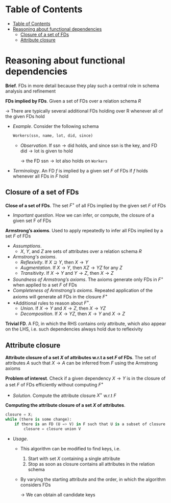 <!-- TOC titleSize:1 tabSpaces:2 depthFrom:1 depthTo:6 withLinks:1 updateOnSave:1 orderedList:0 skip:0 title:1 charForUnorderedList:* -->
# Table of Contents
- [Table of Contents](#table-of-contents)
- [Reasoning about functional dependencies](#reasoning-about-functional-dependencies)
  - [Closure of a set of FDs](#closure-of-a-set-of-fds)
  - [Attribute closure](#attribute-closure)
<!-- /TOC -->

# Reasoning about functional dependencies
**Brief**. FDs in more detail because they play such a central role in schema analysis and refinement

**FDs implied by FDs**. Given a set of FDs over a relation schema $R$

$\to$ There are typically several additional FDs holding over R whenever all of the given FDs hold
* *Example*. Consider the following schema

    ```sql
    Workers(ssn, name, lot, did, since)
    ```

  * *Observation*. If $\text{ssn} \to \text{did}$ holds, and since $\text{ssn}$ is the key, and FD $\text{did} \to \text{lot}$ is given to hold
      
      $\to$ the FD $\text{ssn} \to \text{lot}$ also holds on `Workers`
* *Terminology*. An FD $f$ is implied by a given set $F$ of FDs if $f$ holds whenever all FDs in $F$ hold

## Closure of a set of FDs
**Close of a set of FDs**. The set $F^+$ of all FDs implied by the given set $F$ of FDs
* *Important question*. How we can infer, or compute, the closure
of a given set F of FDs

**Armstrong’s axioms**. Used to apply repeatedly to infer all FDs implied by a set $F$ of FDs
* *Assumptions*.
    * $X$, $Y$, and $Z$ are sets of attributes over a relation schema $R$
* *Armstrong's axioms*.
    * *Reflexivity*. If $X \supseteq Y$, then $X \to Y$
    * *Augmentation*. If $X \to Y$, then $XZ \to YZ$ for any $Z$
    * *Transitivity*. If $X \to Y$ and $Y \to Z$, then $X \to Z$
* *Soundness of Armstrong’s axioms*. The axioms generate only FDs in $F^+$ when applied to a set $F$ of FDs
* *Completeness of Armstrong’s axioms*. Repeated application of the axioms will generate all FDs in the closure $F^+$
* *Additional rules to reason about $F^+$.
    * *Union*. If $X \to Y$ and $X \to Z$, then $X \to YZ$
    * *Decomposition*. If $X \to YZ$, then $X \to Y$ and $X \to Z$

**Trivial FD**. A FD, in which the RHS contains only attribute, which also appear on the LHS, i.e. such dependencies always hold due
to reflexivity

## Attribute closure
**Attribute closure of a set $X$ of attributes w.r.t a set $F$ of FDs**. The set of attributes $A$ such that $X \to A$ can be inferred from $F$ using the Armstrong axioms

**Problem of interest**. Check if a given dependency $X \to Y$ is in the closure of a set $F$ of FDs efficiently without computing $F^+$
* *Solution*. Compute the attribute closure $X^+$ w.r.t $F$

**Computing the attribute closure of a set $X$ of attributes**.

```python
closure = X;
while (there is some change):
    if there is an FD (U => V) in F such that U is a subset of closure:
        closure = closure union V
```

* *Usage*. 
    * This algorithm can be modified to find keys, i.e.
        1. Start with set $X$ containing a single attribute
        2. Stop as soon as closure contains all attributes in the relation schema
    * By varying the starting attribute and the order, in which the algorithm considers FDs
        
        $\to$ We can obtain all candidate keys